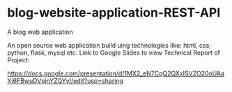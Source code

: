 # blog-website-application-REST-API
A blog web application

An open source web  application build uing technologies like: html, css, python, flask, mysql etc.
Link to Google Slides to view Technical Report of Project:

https://docs.google.com/presentation/d/1MX2_eN7CqQ2QXxISVZO20oUAaXj6FBwuDVpjnYZQYyI/edit?usp=sharing
